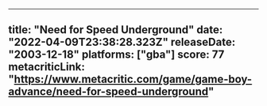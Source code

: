 
---
title: "Need for Speed Underground"
date: "2022-04-09T23:38:28.323Z"
releaseDate: "2003-12-18"
platforms: ["gba"]
score: 77
metacriticLink: "https://www.metacritic.com/game/game-boy-advance/need-for-speed-underground"
---

